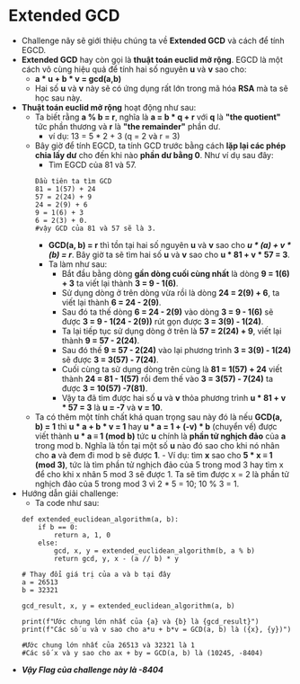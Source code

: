 # Extended GCD
- Challenge nãy sẽ giới thiệu chúng ta về **Extended GCD** và cách để tính EGCD.
- **Extended GCD** hay còn gọi là **thuật toán euclid mở rộng**. EGCD là một cách vô cùng hiệu quả để tính hai số nguyên **u** và **v** sao cho:
    - **a * u + b * v = gcd(a,b)**
    - Hai số **u** và **v** này sẽ có ứng dụng rất lớn trong mã hóa **RSA** mà ta sẽ học sau này.
- **Thuật toán euclid mở rộng** hoạt động như sau:
    - Ta biết rằng **a % b = r**, nghĩa là **a = b * q + r** với **q** là **"the quotient"** tức phần thương và **r** là **"the remainder"** phần dư.
        - ví dụ: 13 = 5 * 2 + 3 (q = 2 và r = 3)
    - Bây giờ để tính EGCD, ta tính GCD trước bằng cách **lặp lại các phép chia lấy dư** cho đến khi nào **phần dư bằng 0**. Như ví dụ sau đây:
        - Tìm EGCD của 81 và 57.
        ```
        Đầu tiên ta tìm GCD
        81 = 1(57) + 24
        57 = 2(24) + 9
        24 = 2(9) + 6
        9 = 1(6) + 3
        6 = 2(3) + 0.
        #vậy GCD của 81 và 57 sẽ là 3.
        ```
        - **GCD(a, b) = r** thì tồn tại hai số nguyên **u** và **v** sao cho ***u * (a) + v * (b) = r***. Bây giờ ta sẽ tìm hai số **u** và **v** sao cho **u * 81 + v * 57 = 3**.
        - Ta làm như sau:
            - Bắt đầu bằng dòng **gần dòng cuối cùng nhất** là dòng **9 = 1(6) + 3** ta viết lại thành **3 = 9 - 1(6)**.
            - Sử dụng dòng ở trên dòng vừa rồi là dòng **24 = 2(9) + 6**, ta viết lại thành **6 = 24 - 2(9)**.
            - Sau đó ta thế dòng **6 = 24 - 2(9)** vào dòng **3 = 9 - 1(6)** sẽ được **3 = 9 - 1(24 - 2(9))** rút gọn được **3 = 3(9) - 1(24)**.
            - Ta lại tiếp tục sử dụng dòng ở trên là **57 = 2(24) + 9**, viết lại thành **9 = 57 - 2(24)**.
            - Sau đó thế **9 = 57 - 2(24)** vào lại phương trình **3 = 3(9) - 1(24)** sẽ được **3 = 3(57) - 7(24)**.
            - Cuối cùng ta sử dụng dòng trên cùng là **81 = 1(57) + 24** viết thành **24 = 81 - 1(57)** rồi đem thế vào **3 = 3(57) - 7(24)** ta được **3 = 10(57) -7(81)**.
            - Vậy ta đã tìm được hai số **u** và **v** thỏa phương trình **u * 81 + v * 57 = 3** là **u = -7** và **v = 10**.
    - Ta có thêm một tính chất khá quan trọng sau này đó là nếu **GCD(a, b) = 1** thì **u * a + b * v = 1** hay **u * a = 1 + (-v) * b** (chuyển vế) được viết thành **u * a ≡ 1 (mod b)** tức **u** chính là **phần tử nghịch đảo** của **a** trong mod b. Nghĩa là tồn tại một số **u** nào đó sao cho khi nó nhân cho **a** và đem đi mod b sẽ được **1**.
            - Ví dụ: tìm **x** sao cho **5 * x ≡ 1 (mod 3)**, tức là tìm phần tử nghịch đảo của 5 trong mod 3 hay tìm x để cho khi x nhân 5 mod 3 sẽ được 1. Ta sẽ tìm được x = 2 là phần tử nghịch đảo của 5 trong mod 3 vì 2 * 5 = 10; 10 % 3 = 1.
- Hướng dẫn giải challenge:
    - Ta code như sau:
    ```python!
    def extended_euclidean_algorithm(a, b):
        if b == 0:
            return a, 1, 0
        else:
            gcd, x, y = extended_euclidean_algorithm(b, a % b)
            return gcd, y, x - (a // b) * y

    # Thay đổi giá trị của a và b tại đây
    a = 26513
    b = 32321

    gcd_result, x, y = extended_euclidean_algorithm(a, b)

    print(f"Ước chung lớn nhất của {a} và {b} là {gcd_result}")
    print(f"Các số u và v sao cho a*u + b*v = GCD(a, b) là ({x}, {y})")
    
    #Ước chung lớn nhất của 26513 và 32321 là 1
    #Các số x và y sao cho ax + by = GCD(a, b) là (10245, -8404)
    ```
- ***Vậy Flag của challenge này là -8404***